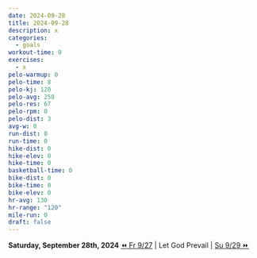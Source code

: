 ```yaml
---
date: 2024-09-28
title: 2024-09-28
description: x
categories:
  - goals
workout-time: 0
exercises:
  - x
pelo-warmup: 0
pelo-time: 8
pelo-kj: 120
pelo-avg: 258
pelo-res: 67
pelo-rpm: 0
pelo-dist: 3
avg-w: 0
run-dist: 0
run-time: 0
hike-dist: 0
hike-elev: 0
hike-time: 0
basketball-time: 0
bike-dist: 0
bike-time: 0
bike-elev: 0
hr-avg: 130
hr-range: "120"
mile-run: 0
draft: false
---
```

**Saturday, September 28th, 2024**
[⏪ Fr 9/27](goals/2024-09-27) | Let God Prevail | [Su 9/29 ⏩](goals/2024-09-29)



